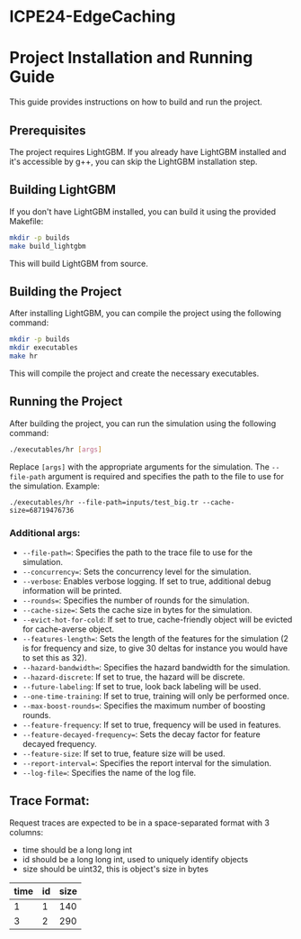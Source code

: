 # ICPE24-EdgeCaching

# Project Installation and Running Guide

This guide provides instructions on how to build and run the project.

## Prerequisites

The project requires LightGBM. If you already have LightGBM installed and it's accessible by g++, you can skip the LightGBM installation step.

## Building LightGBM

If you don't have LightGBM installed, you can build it using the provided Makefile:

```bash
mkdir -p builds
make build_lightgbm
```

This will build LightGBM from source.

## Building the Project

After installing LightGBM, you can compile the project using the following command:

```bash
mkdir -p builds
mkdir executables
make hr
```

This will compile the project and create the necessary executables.

## Running the Project

After building the project, you can run the simulation using the following command:

```bash
./executables/hr [args]
```

Replace `[args]` with the appropriate arguments for the simulation. The `--file-path` argument is required and specifies the path to the file to use for the simulation. Example:

```bashe
./executables/hr --file-path=inputs/test_big.tr --cache-size=68719476736
```

### Additional args:

- `--file-path=`: Specifies the path to the trace file to use for the simulation.
- `--concurrency=`: Sets the concurrency level for the simulation.
- `--verbose`: Enables verbose logging. If set to true, additional debug information will be printed.
- `--rounds=`: Specifies the number of rounds for the simulation.
- `--cache-size=`: Sets the cache size in bytes for the simulation.
- `--evict-hot-for-cold`: If set to true, cache-friendly object will be evicted for cache-averse object.
- `--features-length=`: Sets the length of the features for the simulation (2 is for frequency and size, to give 30 deltas for instance you would have to set this as 32).
- `--hazard-bandwidth=`: Specifies the hazard bandwidth for the simulation.
- `--hazard-discrete`: If set to true, the hazard will be discrete.
- `--future-labeling`: If set to true, look back labeling will be used.
- `--one-time-training`: If set to true, training will only be performed once.
- `--max-boost-rounds=`: Specifies the maximum number of boosting rounds.
- `--feature-frequency`: If set to true, frequency will be used in features.
- `--feature-decayed-frequency=`: Sets the decay factor for feature decayed frequency.
- `--feature-size`: If set to true, feature size will be used.
- `--report-interval=`: Specifies the report interval for the simulation.
- `--log-file=`: Specifies the name of the log file.

## Trace Format:
Request traces are expected to be in a space-separated format with 3 columns:

* time should be a long long int
* id should be a long long int, used to uniquely identify objects
* size should be uint32, this is object's size in bytes

| time | id | size |
|-----------------|-----------------|-----------------|
| 1  | 1  | 140  |
| 3  | 2  | 290  |
